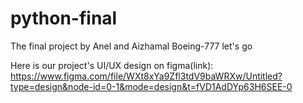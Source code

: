 # python-final
The final project by Anel and  Aizhamal
Boeing-777 let's go

Here is our project's UI/UX design on figma(link): https://www.figma.com/file/WXt8xYa9Zfl3tdV9baWRXw/Untitled?type=design&node-id=0-1&mode=design&t=fVD1AdDYp63H6SEE-0
